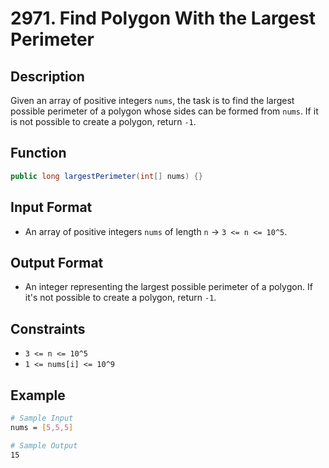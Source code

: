 # 2971. Find Polygon With the Largest Perimeter

## Description

Given an array of positive integers `nums`, the task is to find the largest possible perimeter of a polygon whose sides can be formed from `nums`. If it is not possible to create a polygon, return `-1`.

## Function

```java
public long largestPerimeter(int[] nums) {}
```

## Input Format

- An array of positive integers `nums` of length `n` &rarr; `3 <= n <= 10^5`.

## Output Format

- An integer representing the largest possible perimeter of a polygon. If it's not possible to create a polygon, return `-1`.

## Constraints

- `3 <= n <= 10^5`
- `1 <= nums[i] <= 10^9`

## Example

```bash
# Sample Input
nums = [5,5,5]

# Sample Output
15
```
